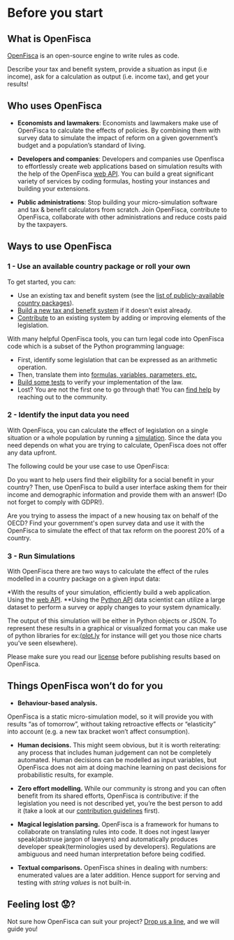 # <i class="fas fa-home"></i> Before you start

## What is OpenFisca

[OpenFisca](https://openfisca.org) is an open-source engine to write rules as code.

Describe your tax and benefit system, provide a situation as input (i.e income), ask for a calculation as output (i.e. income tax), and get your results!

## Who uses OpenFisca

* **Economists and lawmakers**: 
Economists and lawmakers make use of OpenFisca to calculate the effects of policies. By combining them with survey data to simulate the impact of reform on a given government’s budget and a population’s standard of living.

* **Developers and companies**:
Developers and companies use Openfisca to effortlessly create web applications based on simulation results with the help of the OpenFisca [web API](openfisca-web-api/index.md). You can build a great significant variety of services by coding formulas, hosting your instances and building your extensions.

* **Public administrations**: 
Stop building your micro-simulation software and tax & benefit calculators from scratch. Join OpenFisca, contribute to OpenFisca, collaborate with other administrations and reduce costs paid by the taxpayers.

## Ways to use OpenFisca

### 1 - Use an available country package or roll your own

To get started, you can:

* Use an existing tax and benefit system (see the [list of publicly-available country packages](https://openfisca.org/en/countries/)).
* [Build a new tax and benefit system](coding-the-legislation/bootstrapping_a_new_country_package.md) if it doesn’t exist already.
* [Contribute](contribute/index.md) to an existing system by adding or improving elements of the legislation.

With many helpful OpenFisca tools, you can turn legal code into OpenFisca code which is a subset of the Python programming language:

* First, identify some legislation that can be expressed as an arithmetic operation.
* Then, translate them into [formulas, variables, parameters, etc.](coding-the-legislation/index.md)
* [Build some tests](coding-the-legislation/writing_yaml_tests.md) to verify your implementation of the law.
* Lost? You are not the first one to go through that! You can [find help](find-help.md) by reaching out to the community.

### 2 - Identify the input data you need

With OpenFisca, you can calculate the effect of legislation on a single situation or a whole population by running a [simulation](simulate/index.md). Since the data you need depends on what you are trying to calculate, OpenFisca does not offer any data upfront.

The following could be your use case to use OpenFisca:

Do you want to help users find their eligibility for a social benefit in your country? Then, use OpenFisca to build a user interface asking them for their income and demographic information and provide them with an answer! (Do not forget to comply with GDPR!).

Are you trying to assess the impact of a new housing tax on behalf of the OECD? Find your government's open survey data and use it with the OpenFisca to simulate the effect of that tax reform on the poorest 20% of a country.

### 3 - Run Simulations

With OpenFisca there are two ways to calculate the effect of the rules modelled in a country package on a given input data:

*With the results of your simulation, efficiently build a web application. Using the [web API](openfisca-web-api/index.md).
**Using the  [Python API](openfisca-python-api/index.md) data scientist can utilize a large dataset to perform a survey or apply changes to your system dynamically.

The output of this simulation will be either in Python objects or JSON. To represent these results in a graphical or visualized format you can make use of python libraries for ex:([plot.ly](https://plot.ly) for instance will get you those nice charts you’ve seen elsewhere).

Please make sure you read our [license](license.md) before publishing results based on OpenFisca.

## Things OpenFisca won’t do for you

* **Behaviour-based analysis.**
<!--Needs more clarity here--->
OpenFisca is a static micro-simulation model, so it will provide you with results “as of tomorrow”, without taking retroactive effects or “elasticity” into account (e.g. a new tax bracket won’t affect consumption).

* **Human decisions.** 
This might seem obvious, but it is worth reiterating: any process that includes human judgement can not be completely automated. Human decisions can be modelled as input variables, but OpenFisca does not aim at doing machine learning on past decisions for probabilistic results, for example.
* **Zero effort modelling.** 
While our community is strong and you can often benefit from its shared efforts, OpenFisca is contributive: if the legislation you need is not described yet, you’re the best person to add it (take a look at our [contribution guidelines](contribute/index.md) first).

* **Magical legislation parsing.** 
OpenFisca is a framework for humans to collaborate on translating rules into code. It does not ingest lawyer speak(abstruse jargon of lawyers) and automatically produces developer speak(terminologies used by developers). Regulations are ambiguous and need human interpretation before being codified.

* **Textual comparisons.**
OpenFisca shines in dealing with numbers: enumerated values are a later addition. Hence support for serving and testing with *string values* is not built-in.

## Feeling lost 😟?

Not sure how OpenFisca can suit your project? [Drop us a line](mailto:contact@openfisca.org?subject=Contact%20from%20doc), and we will guide you!
